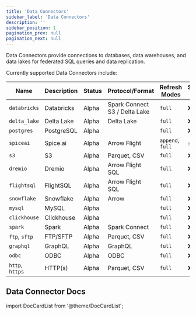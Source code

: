 ```yaml
---
title: 'Data Connectors'
sidebar_label: 'Data Connectors'
description: ''
sidebar_position: 1
pagination_prev: null
pagination_next: null
---
```


Data Connectors provide connections to databases, data warehouses, and data lakes for federated SQL queries and data replication.

Currently supported Data Connectors include:

| Name            | Description | Status | Protocol/Format                     | Refresh Modes    | Supports Inserts |
| --------------- | ----------- | ------ | ----------------------------------- | ---------------- | ---------------- |
| `databricks`    | Databricks  | Alpha  | Spark Connect <br/> S3 / Delta Lake | `full`           | ❌               |
| `delta_lake`    | Delta Lake  | Alpha  | Delta Lake                          | `full`           | ❌               |
| `postgres`      | PostgreSQL  | Alpha  |                                     | `full`           | ❌               |
| `spiceai`       | Spice.ai    | Alpha  | Arrow Flight                        | `append`, `full` | ✅               |
| `s3`            | S3          | Alpha  | Parquet, CSV                        | `full`           | ❌               |
| `dremio`        | Dremio      | Alpha  | Arrow Flight SQL                    | `full`           | ❌               |
| `flightsql`     | FlightSQL   | Alpha  | Arrow Flight SQL                    | `full`           | ❌               |
| `snowflake`     | Snowflake   | Alpha  | Arrow                               | `full`           | ❌               |
| `mysql`         | MySQL       | Alpha  |                                     | `full`           | ❌               |
| `clickhouse`    | Clickhouse  | Alpha  |                                     | `full`           | ❌               |
| `spark`         | Spark       | Alpha  | Spark Connect                       | `full`           | ❌               |
| `ftp`, `sftp`   | FTP/SFTP    | Alpha  | Parquet, CSV                        | `full`           | ❌               |
| `graphql`       | GraphQL     | Alpha  | GraphQL                             | `full`           | ❌               |
| `odbc`          | ODBC        | Alpha  | ODBC                                | `full`           | ❌               |
| `http`, `https` | HTTP(s)     | Alpha  | Parquet, CSV                        | `full`           | ❌               |

## Data Connector Docs

import DocCardList from '@theme/DocCardList';

<DocCardList />
